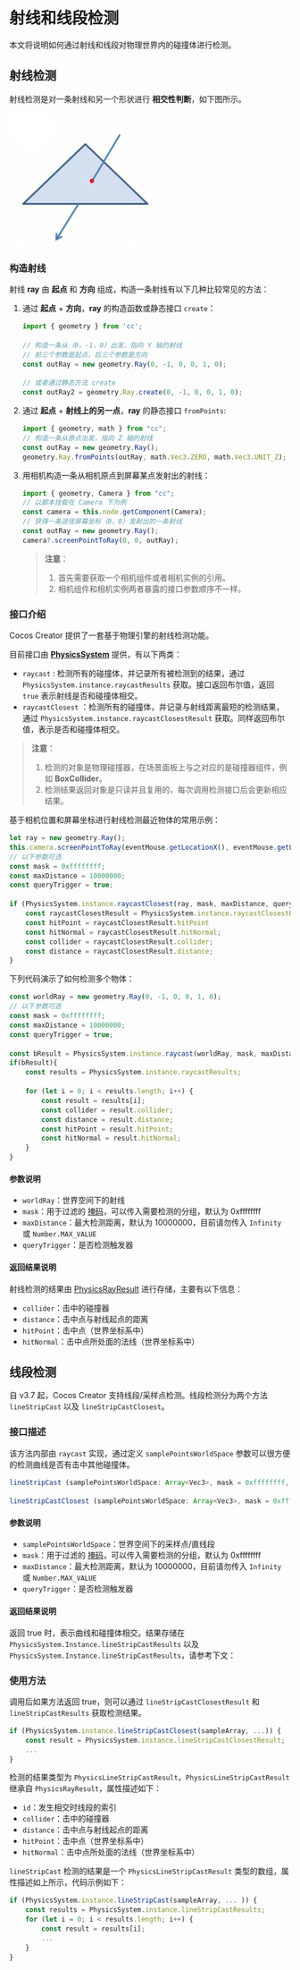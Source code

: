 # 射线和线段检测

本文将说明如何通过射线和线段对物理世界内的碰撞体进行检测。

## 射线检测

射线检测是对一条射线和另一个形状进行 **相交性判断**，如下图所示。

![图解](img/raycast.jpg)

### 构造射线

射线 **ray** 由 **起点** 和 **方向** 组成，构造一条射线有以下几种比较常见的方法：

1. 通过 **起点** + **方向**，**ray** 的构造函数或静态接口 `create`：

    ```ts
    import { geometry } from 'cc';

    // 构造一条从（0，-1，0）出发，指向 Y 轴的射线
    // 前三个参数是起点，后三个参数是方向
    const outRay = new geometry.Ray(0, -1, 0, 0, 1, 0);

    // 或者通过静态方法 create
    const outRay2 = geometry.Ray.create(0, -1, 0, 0, 1, 0);
    ```

2. 通过 **起点** + **射线上的另一点**，**ray** 的静态接口 `fromPoints`:

    ```ts
    import { geometry, math } from "cc";
    // 构造一条从原点出发，指向 Z 轴的射线
    const outRay = new geometry.Ray();
    geometry.Ray.fromPoints(outRay, math.Vec3.ZERO, math.Vec3.UNIT_Z);
    ```

3. 用相机构造一条从相机原点到屏幕某点发射出的射线：

    ```ts
    import { geometry, Camera } from "cc";
    // 以脚本挂载在 Camera 下为例
    const camera = this.node.getComponent(Camera);
    // 获得一条途径屏幕坐标（0，0）发射出的一条射线
    const outRay = new geometry.Ray();
    camera?.screenPointToRay(0, 0, outRay);
    ```

    > **注意**：
    > 1. 首先需要获取一个相机组件或者相机实例的引用。
    > 2. 相机组件和相机实例两者暴露的接口参数顺序不一样。

### 接口介绍

Cocos Creator 提供了一套基于物理引擎的射线检测功能。

目前接口由 [**PhysicsSystem**](%__APIDOC__%/zh/class/physics.PhysicsSystem) 提供，有以下两类：

- `raycast` : 检测所有的碰撞体，并记录所有被检测到的结果，通过 `PhysicsSystem.instance.raycastResults` 获取。接口返回布尔值，返回 `true` 表示射线是否和碰撞体相交。
- `raycastClosest` ：检测所有的碰撞体，并记录与射线距离最短的检测结果，通过 `PhysicsSystem.instance.raycastClosestResult` 获取。同样返回布尔值，表示是否和碰撞体相交。

> **注意**：
> 1. 检测的对象是物理碰撞器，在场景面板上与之对应的是碰撞器组件，例如 **BoxCollider**。
> 2. 检测结果返回对象是只读并且复用的，每次调用检测接口后会更新相应结果。

基于相机位置和屏幕坐标进行射线检测最近物体的常用示例：

```ts
let ray = new geometry.Ray();
this.camera.screenPointToRay(eventMouse.getLocationX(), eventMouse.getLocationY(), ray);
// 以下参数可选
const mask = 0xffffffff;
const maxDistance = 10000000;
const queryTrigger = true;

if (PhysicsSystem.instance.raycastClosest(ray, mask, maxDistance, queryTrigger)) {
    const raycastClosestResult = PhysicsSystem.instance.raycastClosestResult;
    const hitPoint = raycastClosestResult.hitPoint
    const hitNormal = raycastClosestResult.hitNormal;
    const collider = raycastClosestResult.collider;
    const distance = raycastClosestResult.distance;            
}
```

下列代码演示了如何检测多个物体：

```ts
const worldRay = new geometry.Ray(0, -1, 0, 0, 1, 0);
// 以下参数可选
const mask = 0xffffffff;
const maxDistance = 10000000;
const queryTrigger = true;

const bResult = PhysicsSystem.instance.raycast(worldRay, mask, maxDistance, queryTrigger);
if(bResult){
    const results = PhysicsSystem.instance.raycastResults;

    for (let i = 0; i < results.length; i++) {
        const result = results[i];
        const collider = result.collider;
        const distance = result.distance;
        const hitPoint = result.hitPoint;
        const hitNormal = result.hitNormal;
    }
}
```

#### 参数说明

- `worldRay`：世界空间下的射线
- `mask`：用于过滤的 [掩码](physics-group-mask.md)，可以传入需要检测的分组，默认为 0xffffffff
- `maxDistance`：最大检测距离，默认为 10000000，目前请勿传入 `Infinity` 或 `Number.MAX_VALUE`
- `queryTrigger`：是否检测触发器

#### 返回结果说明

射线检测的结果由 [PhysicsRayResult](%__APIDOC__%/zh/class/physics.PhysicsRayResult) 进行存储，主要有以下信息：

- `collider`：击中的碰撞器
- `distance`：击中点与射线起点的距离
- `hitPoint`：击中点（世界坐标系中）
- `hitNormal`：击中点所处面的法线（世界坐标系中）

## 线段检测

自 v3.7 起，Cocos Creator 支持线段/采样点检测。线段检测分为两个方法 `lineStripCast` 以及 `lineStripCastClosest`。

### 接口描述

该方法内部由 `raycast` 实现，通过定义 `samplePointsWorldSpace` 参数可以很方便的检测曲线是否有击中其他碰撞体。

```ts
lineStripCast (samplePointsWorldSpace: Array<Vec3>, mask = 0xffffffff, maxDistance = 10000000, queryTrigger = true): boolean;

lineStripCastClosest (samplePointsWorldSpace: Array<Vec3>, mask = 0xffffffff, maxDistance = 10000000, queryTrigger = true): boolean;
```

#### 参数说明

- `samplePointsWorldSpace`：世界空间下的采样点/直线段
- `mask`：用于过滤的 [掩码](physics-group-mask.md)，可以传入需要检测的分组，默认为 0xffffffff
- `maxDistance`：最大检测距离，默认为 10000000，目前请勿传入 `Infinity` 或 `Number.MAX_VALUE`
- `queryTrigger`：是否检测触发器

#### 返回结果说明

返回 true 时，表示曲线和碰撞体相交。结果存储在 `PhysicsSystem.Instance.lineStripCastResults` 以及
`PhysicsSystem.Instance.lineStripCastResults`，请参考下文：

### 使用方法

调用后如果方法返回 true，则可以通过 `lineStripCastClosestResult` 和 `lineStripCastResults` 获取检测结果。

```ts
if (PhysicsSystem.instance.lineStripCastClosest(sampleArray, ...)) {
    const result = PhysicsSystem.instance.lineStripCastClosestResult;
    ...    
}
```

检测的结果类型为 `PhysicsLineStripCastResult`，`PhysicsLineStripCastResult` 继承自 `PhysicsRayResult`，属性描述如下：

- `id`：发生相交时线段的索引
- `collider`：击中的碰撞器
- `distance`：击中点与射线起点的距离
- `hitPoint`：击中点（世界坐标系中）
- `hitNormal`：击中点所处面的法线（世界坐标系中）

`lineStripCast` 检测的结果是一个 `PhysicsLineStripCastResult` 类型的数组，属性描述如上所示，代码示例如下：

```ts
if (PhysicsSystem.instance.lineStripCast(sampleArray, ... )) {    
    const results = PhysicsSystem.instance.lineStripCastResults;
    for (let i = 0; i < results.length; i++) {
        const result = results[i];
        ...
    }
}
```

